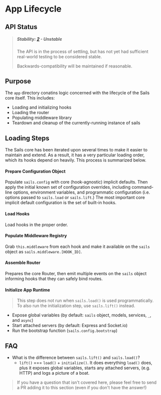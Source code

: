 # App Lifecycle


## API Status

> ##### Stability: [2](http://nodejs.org/api/documentation.html#documentation_stability_index) - Unstable
>
> The API is in the process of settling, but has not yet had sufficient real-world testing to be considered stable.  
>
> Backwards-compatibility will be maintained if reasonable.


## Purpose

The `app` directory conatins logic concerned with the lifecycle of the Sails core itself.  This includes:

+ Loading and initializing hooks
+ Loading the router
+ Populating middleware library
+ Teardown and cleanup of the currently-running instance of sails


## Loading Steps

The Sails core has been iterated upon several times to make it easier to maintain and extend.
As a result, it has a very particular loading order, which its hooks depend on heavily.
This process is summarized below.

#### Prepare Configuration Object

Populate `sails.config` with core (hook-agnostic) implicit defaults. Then apply the initial known set of configuration overrides, including command-line options, environment variables, and programmatic configuration (i.e. options passed to `sails.load` or `sails.lift`.)
The most important core implicit default configuration is the set of built-in hooks.

#### Load Hooks

Load hooks in the proper order.

#### Populate Middleware Registry

Grab `this.middleware` from each hook and make it available on the `sails` object as `sails.middleware.[HOOK_ID]`.

#### Assemble Router

Prepares the core Router, then emit multiple events on the `sails` object informing hooks that they can safely bind routes.

#### Initialize App Runtime

> This step does not run when `sails.load()` is used programmatically.
> To also run the initialization step, use `sails.lift()` instead.

+ Expose global variables (by default: `sails` object, models, services, `_`, and `async`)
+ Start attached servers (by default: Express and Socket.io)
+ Run the bootstrap function (`sails.config.bootstrap`)



## FAQ


+ What is the difference between `sails.lift()` and `sails.load()`? 
  + `lift()` === `load()` + `initialize()`.  It does everything `load()` does, plus it exposes global variables, starts any attached servers, (e.g. HTTP) and logs a picture of a boat.

> If you have a question that isn't covered here, please feel free to send a PR adding it to this section (even if you don't have the answer!)


